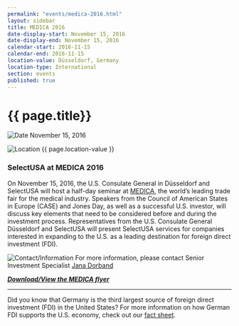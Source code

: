 ```yaml
---
permalink: "events/medica-2016.html"
layout: sidebar
title: MEDICA 2016
date-display-start: November 15, 2016
date-display-end: November 15, 2016
calendar-start: 2016-11-15
calendar-end: 2016-11-15
location-value: Düsseldorf, Germany
location-type: International
section: events
published: true
---
```


# {{ page.title}}

![Date](https://google.github.io/material-design-icons/action/svg/design/ic_event_24px.svg "Date") November 15, 2016

![Location](http://google.github.io/material-design-icons/social/svg/design/ic_location_city_24px.svg "Location") {{ page.location-value }}

### SelectUSA at MEDICA 2016

On November 15, 2016, the U.S. Consulate General in Düsseldorf and SelectUSA will host a half-day seminar at [MEDICA](http://www.medica-tradefair.com/?gclid=CMeNos7Euc4CFQGRaQodTowExQ), the world’s leading trade fair for the medical industry. Speakers from the Council of American States in Europe (CASE) and Jones Day, as well as a successful U.S. investor, will discuss key elements that need to be considered before and during the investment process.  Representatives from the U.S. Consulate General Düsseldorf and SelectUSA will present SelectUSA services for companies interested in expanding to the U.S. as a leading destination for foreign direct investment (FDI). 


![Contact/Information](http://google.github.io/material-design-icons/action/svg/design/ic_speaker_notes_24px.svg "Contact/Information") For more information, please contact Senior Investment Specialist [Jana Dorband](mailto:jana.dorband@trade.gov)

[_**Download/View the MEDICA flyer**_](https://www.selectusa.gov/selectusa-medica-2016)

---

Did you know that Germany is the third largest source of foreign direct investment (FDI) in the United States? For more information on how German FDI supports the U.S. economy, check out our [fact sheet](https://www.selectusa.gov/country-fact-sheet/Germany).
